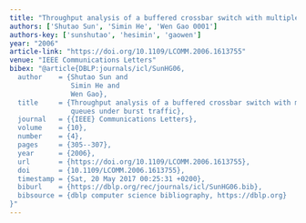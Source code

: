 ```yaml
---
title: "Throughput analysis of a buffered crossbar switch with multiple input queues under burst traffic"
authors: ['Shutao Sun', 'Simin He', 'Wen Gao 0001']
authors-key: ['sunshutao', 'hesimin', 'gaowen']
year: "2006"
article-link: "https://doi.org/10.1109/LCOMM.2006.1613755"
venue: "IEEE Communications Letters"
bibex: "@article{DBLP:journals/icl/SunHG06,
  author    = {Shutao Sun and
               Simin He and
               Wen Gao},
  title     = {Throughput analysis of a buffered crossbar switch with multiple input
               queues under burst traffic},
  journal   = {{IEEE} Communications Letters},
  volume    = {10},
  number    = {4},
  pages     = {305--307},
  year      = {2006},
  url       = {https://doi.org/10.1109/LCOMM.2006.1613755},
  doi       = {10.1109/LCOMM.2006.1613755},
  timestamp = {Sat, 20 May 2017 00:25:31 +0200},
  biburl    = {https://dblp.org/rec/journals/icl/SunHG06.bib},
  bibsource = {dblp computer science bibliography, https://dblp.org}
}"
---
```

